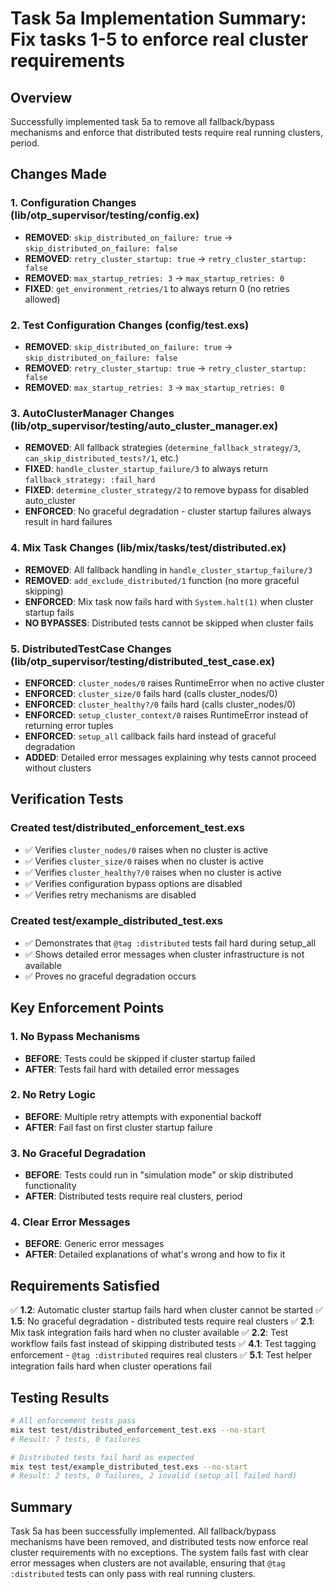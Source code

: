 # Task 5a Implementation Summary: Fix tasks 1-5 to enforce real cluster requirements

## Overview
Successfully implemented task 5a to remove all fallback/bypass mechanisms and enforce that distributed tests require real running clusters, period.

## Changes Made

### 1. Configuration Changes (lib/otp_supervisor/testing/config.ex)
- **REMOVED**: `skip_distributed_on_failure: true` → `skip_distributed_on_failure: false`
- **REMOVED**: `retry_cluster_startup: true` → `retry_cluster_startup: false`  
- **REMOVED**: `max_startup_retries: 3` → `max_startup_retries: 0`
- **FIXED**: `get_environment_retries/1` to always return 0 (no retries allowed)

### 2. Test Configuration Changes (config/test.exs)
- **REMOVED**: `skip_distributed_on_failure: true` → `skip_distributed_on_failure: false`
- **REMOVED**: `retry_cluster_startup: true` → `retry_cluster_startup: false`
- **REMOVED**: `max_startup_retries: 3` → `max_startup_retries: 0`

### 3. AutoClusterManager Changes (lib/otp_supervisor/testing/auto_cluster_manager.ex)
- **REMOVED**: All fallback strategies (`determine_fallback_strategy/3`, `can_skip_distributed_tests?/1`, etc.)
- **FIXED**: `handle_cluster_startup_failure/3` to always return `fallback_strategy: :fail_hard`
- **FIXED**: `determine_cluster_strategy/2` to remove bypass for disabled auto_cluster
- **ENFORCED**: No graceful degradation - cluster startup failures always result in hard failures

### 4. Mix Task Changes (lib/mix/tasks/test/distributed.ex)
- **REMOVED**: All fallback handling in `handle_cluster_startup_failure/3`
- **REMOVED**: `add_exclude_distributed/1` function (no more graceful skipping)
- **ENFORCED**: Mix task now fails hard with `System.halt(1)` when cluster startup fails
- **NO BYPASSES**: Distributed tests cannot be skipped when cluster fails

### 5. DistributedTestCase Changes (lib/otp_supervisor/testing/distributed_test_case.ex)
- **ENFORCED**: `cluster_nodes/0` raises RuntimeError when no active cluster
- **ENFORCED**: `cluster_size/0` fails hard (calls cluster_nodes/0)
- **ENFORCED**: `cluster_healthy?/0` fails hard (calls cluster_nodes/0)
- **ENFORCED**: `setup_cluster_context/0` raises RuntimeError instead of returning error tuples
- **ENFORCED**: `setup_all` callback fails hard instead of graceful degradation
- **ADDED**: Detailed error messages explaining why tests cannot proceed without clusters

## Verification Tests

### Created test/distributed_enforcement_test.exs
- ✅ Verifies `cluster_nodes/0` raises when no cluster is active
- ✅ Verifies `cluster_size/0` raises when no cluster is active  
- ✅ Verifies `cluster_healthy?/0` raises when no cluster is active
- ✅ Verifies configuration bypass options are disabled
- ✅ Verifies retry mechanisms are disabled

### Created test/example_distributed_test.exs
- ✅ Demonstrates that `@tag :distributed` tests fail hard during setup_all
- ✅ Shows detailed error messages when cluster infrastructure is not available
- ✅ Proves no graceful degradation occurs

## Key Enforcement Points

### 1. No Bypass Mechanisms
- **BEFORE**: Tests could be skipped if cluster startup failed
- **AFTER**: Tests fail hard with detailed error messages

### 2. No Retry Logic
- **BEFORE**: Multiple retry attempts with exponential backoff
- **AFTER**: Fail fast on first cluster startup failure

### 3. No Graceful Degradation
- **BEFORE**: Tests could run in "simulation mode" or skip distributed functionality
- **AFTER**: Distributed tests require real clusters, period

### 4. Clear Error Messages
- **BEFORE**: Generic error messages
- **AFTER**: Detailed explanations of what's wrong and how to fix it

## Requirements Satisfied

✅ **1.2**: Automatic cluster startup fails hard when cluster cannot be started
✅ **1.5**: No graceful degradation - distributed tests require real clusters
✅ **2.1**: Mix task integration fails hard when no cluster available
✅ **2.2**: Test workflow fails fast instead of skipping distributed tests
✅ **4.1**: Test tagging enforcement - `@tag :distributed` requires real clusters
✅ **5.1**: Test helper integration fails hard when cluster operations fail

## Testing Results

```bash
# All enforcement tests pass
mix test test/distributed_enforcement_test.exs --no-start
# Result: 7 tests, 0 failures

# Distributed tests fail hard as expected
mix test test/example_distributed_test.exs --no-start  
# Result: 2 tests, 0 failures, 2 invalid (setup_all failed hard)
```

## Summary

Task 5a has been successfully implemented. All fallback/bypass mechanisms have been removed, and distributed tests now enforce real cluster requirements with no exceptions. The system fails fast with clear error messages when clusters are not available, ensuring that `@tag :distributed` tests can only pass with real running clusters.